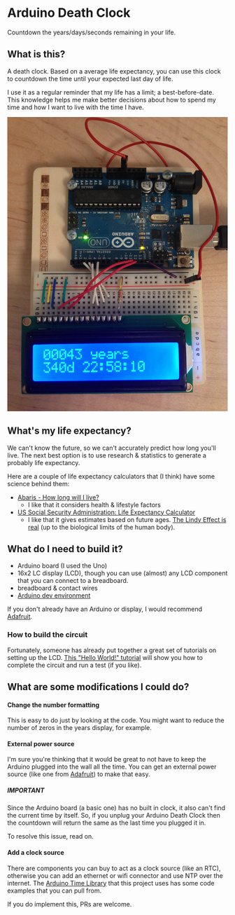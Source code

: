 # Arduino Death Clock

Countdown the years/days/seconds remaining in your life.


## What is this?

A death clock. Based on a average life expectancy, you can use this
clock to countdown the time until your expected last day of life.

I use it as a regular reminder that my life has a limit; a
best-before-date. This knowledge helps me make better decisions about
how to spend my time and how I want to live with the time I have.


!["I hope your death is further away than mine!"](example.jpg)


## What's my life expectancy?

We can't know the future, so we can't accurately predict how long
you'll live. The next best option is to use research & statistics to
generate a probably life expectancy.

Here are a couple of life expectancy calculators that (I think) have
some science behind them:

+ [Abaris - How long will I live?](https://www.myabaris.com/tools/life-expectancy-calculator-how-long-will-i-live/)
  + I like that it considers health & lifestyle factors
+ [US Social Security Administration: Life Expectancy Calculator](https://www.ssa.gov/planners/lifeexpectancy.html)
  + I like that it gives estimates based on future ages. [The Lindy Effect is real](https://en.wikipedia.org/wiki/Lindy_effect) (up to the biological limits of the human body).



## What do I need to build it?

+ Arduino board (I used the Uno)
+ 16x2 LC display (LCD), though you can use (almost) any LCD component that you can connect to a breadboard.
+ breadboard & contact wires
+ [Arduino dev environment](https://www.arduino.cc/en/Main/Software)

If you don't already have an Arduino or display, I would recommend
[Adafruit](https://www.adafruit.com/).


### How to build the circuit

Fortunately, someone has already put together a great set of tutorials
on setting up the LCD.
[This "Hello World!" tutorial](https://www.arduino.cc/en/Tutorial/HelloWorld)
will show you how to complete the circuit and run a test (if you
like).


## What are some modifications I could do?

#### Change the number formatting 

This is easy to do just by looking at the code. You might want to
reduce the number of zeros in the years display, for example.


#### External power source

I'm sure you're thinking that it would be great to not have to keep
the Arduino plugged into the wall all the time. You can get an
external power source (like one from
[Adafruit](https://www.adafruit.com/)) to make that easy.

##### IMPORTANT

Since the Arduino board (a basic one) has no built in clock, it also
can't find the current time by itself. So, if you unplug your Arduino
Death Clock then the countdown will return the same as the last time
you plugged it in.

To resolve this issue, read on.



#### Add a clock source

There are components you can buy to act as a clock source (like an
RTC), otherwise you can add an ethernet or wifi connector and use NTP
over the internet. The
[Arduino Time Library](https://github.com/PaulStoffregen/Time) that
this project uses has some code examples that you can pull from. 

If you do implement this, PRs are welcome.
